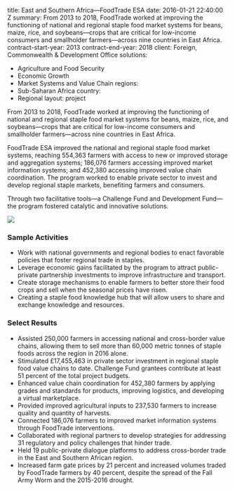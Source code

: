 
title: East and Southern Africa—FoodTrade ESA
date: 2016-01-21 22:40:00 Z
summary: From 2013 to 2018, FoodTrade worked at improving the functioning of national
  and regional staple food market systems for beans, maize, rice, and soybeans—crops
  that are critical for low-income consumers and smallholder farmers—across nine countries
  in East Africa.
contract-start-year: 2013
contract-end-year: 2018
client: Foreign, Commonwealth & Development Office
solutions:
- Agriculture and Food Security
- Economic Growth
- Market Systems and Value Chain
regions:
- Sub-Saharan Africa
country:
- Regional
layout: project


From 2013 to 2018, FoodTrade worked at improving the functioning of national and regional staple food market systems for beans, maize, rice, and soybeans—crops that are critical for low-income consumers and smallholder farmers—across nine countries in East Africa.

FoodTrade ESA improved the national and regional staple food market systems, reaching 554,363 farmers with access to new or improved storage and aggregation systems; 186,076 farmers accessing improved market information systems; and 452,380 accessing improved value chain coordination. The program worked to enable private sector to invest and develop regional staple markets, benefiting farmers and consumers.

Through two facilitative tools—a Challenge Fund and Development Fund—the program fostered catalytic and innovative solutions.

![](https://assetify-dai.com/projects/FoodTradeESA.jpg)

### Sample Activities

* Work with national governments and regional bodies to enact favorable policies that foster regional trade in staples.
* Leverage economic gains facilitated by the program to attract public-private partnership investments to improve infrastructure and transport.
* Create storage mechanisms to enable farmers to better store their food crops and sell when the seasonal prices have risen.
* Creating a staple food knowledge hub that will allow users to share and exchange knowledge and resources.

### Select Results

* Assisted 250,000 farmers in accessing national and cross-border value chains, allowing them to sell more than 60,000 metric tonnes of staple foods across the region in 2016 alone.
* Stimulated £17,455,463 in private sector investment in regional staple food value chains to date. Challenge Fund grantees contribute at least 51 percent of the total project budgets.
* Enhanced value chain coordination for 452,380 farmers by applying grades and standards for products, improving logistics, and developing a virtual marketplace.
* Provided improved agricultural inputs to 237,530 farmers to increase quality and quantity of harvests.
* Connected 186,076 farmers to improved market information systems through FoodTrade interventions.
* Collaborated with regional partners to develop strategies for addressing 31 regulatory and policy challenges that hinder trade.
* Held 19 public-private dialogue platforms to address cross-border trade in the East and Southern African region.
* Increased farm gate prices by 21 percent and increased volumes traded by FoodTrade farmers by 40 percent, despite the spread of the Fall Army Worm and the 2015-2016 drought.

